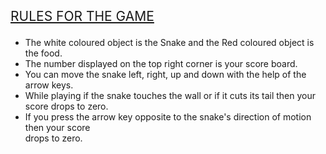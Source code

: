 <html>

<head>
  <div style=" float: left;">
    <script src="p5.js"></script>
    <script src="sketch.js"></script>
    <script src="snake.js"></script>
  </div>
</head>

<body>
  <div style=" float: right;">
    <p style=" font-size:150%;">
      <u>RULES FOR THE GAME</u>
    </p>
    <p style=" font-size: 100%;">
    <ul>
      <li>
        The white coloured object is the Snake and the Red coloured object is the food.
      </li>
      <li>
        The number displayed on the top right corner is your score board.
      </li>
      <li>
        You can move the snake left, right, up and down with the help of the arrow keys.
      </li>
      <li>
        While playing if the snake touches the wall or if it cuts its tail then your score drops to zero.
      </li>
      <li>
        If you press the arrow key opposite to the snake's direction of motion then your score <br>
        drops to zero.
      </li>
    </ul>
    </p>
  </div>
</body>

</html>
